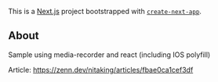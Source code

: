 This is a [Next.js](https://nextjs.org/) project bootstrapped with [`create-next-app`](https://github.com/vercel/next.js/tree/canary/packages/create-next-app).

## About
Sample using media-recorder and react (including IOS polyfill)

Article: https://zenn.dev/nitaking/articles/fbae0ca1cef3df
